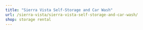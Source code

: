 ```yaml
---
title: "Sierra Vista Self-Storage and Car Wash"
url: /sierra-vista/sierra-vista-self-storage-and-car-wash/
shop: storage rental
---
```

